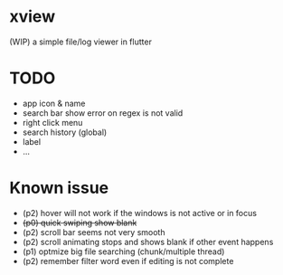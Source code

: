 # xview

(WIP) a simple file/log viewer in flutter

# TODO

- app icon & name
- search bar show error on regex is not valid
- right click menu
- search history (global)
- label
- ...

# Known issue

- (p2) hover will not work if the windows is not active or in focus
- ~~(p0) quick swiping show blank~~
- (p2) scroll bar seems not very smooth
- (p2) scroll animating stops and shows blank if other event happens
- (p1) optmize big file searching (chunk/multiple thread)
- (p2) remember filter word even if editing is not complete
